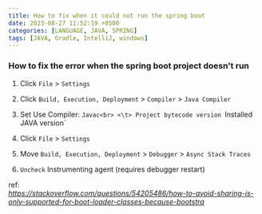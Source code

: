 ```yaml
---
title: How to fix when it could not run the spring boot
date: 2023-08-27 11:52:19 +0500
categories: [LANGUAGE, JAVA, SPRING]
tags: [JAVA, Gradle, IntelliJ, windows]
---
```


### How to fix the error when the spring boot project doesn't run
1. Click `File` > `Settings`
2. Click `Build, Execution, Deployment` > `Compiler` > `Java Compiler`
3. Set Use Compiler: `Javac<br>
<\t> Project bytecode version `Installed JAVA version`

1. Click `File` > `Settings`
2. Move `Build, Execution, Deployment` > `Debugger` > `Async Stack Traces`
3. `Uncheck` Instrumenting agent (requires debugger restart)


ref:<br>
<a href="https://stackoverflow.com/questions/54205486/how-to-avoid-sharing-is-only-supported-for-boot-loader-classes-because-bootstra"><i>https://stackoverflow.com/questions/54205486/how-to-avoid-sharing-is-only-supported-for-boot-loader-classes-because-bootstra</i></a>
